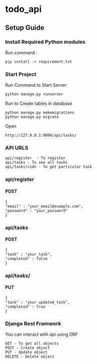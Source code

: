 # todo_api


## Setup Guide

### Install Required Python modules
Run command : 
```
pip install -r requirement.txt
```

### Start Project 
Run Command to Start Server
```
python manage.py runserver
```
Run to Create tables in database
```
python manage.py makemigrations
python manage.py migrate
```

Open 
```
http://127.0.0.1:8000/api/tasks/
```

### API URLS
```
api/register  - To register 
api/tasks - To see all tasks
api/tasks/<id> - To get particular task
```

### api/register
#### POST
```
{
"email" : "your_email@example.com",
"password" : "your_password"
}
```

### api/tasks
#### POST
```
{
"task" : "your_task",
"completed" : false
}
```

### api/tasks/<id>
#### PUT
```
{
"task" : "your_updated_task",
"completed" : true
}
```

### Django Rest Framwork 

You can interact with api using DRF
```
GET - To get all objects
POST - Create object
PUT - Update object
DELETE - Delete object
```

